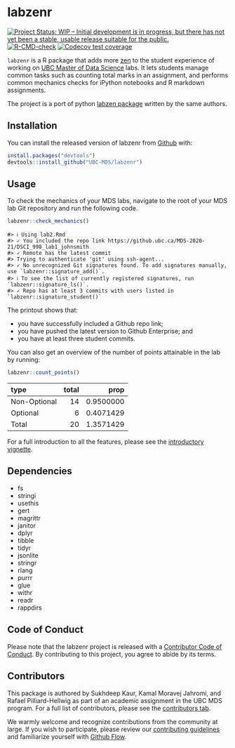 
# labzenr

<!-- badges: start -->
[![Project Status: WIP – Initial development is in progress, but there has not yet been a stable, usable release suitable for the public.](https://www.repostatus.org/badges/latest/wip.svg)](https://www.repostatus.org/#wip)
[![R-CMD-check](https://github.com/UBC-MDS/labzenr/workflows/R-CMD-check/badge.svg)](https://github.com/UBC-MDS/labzenr/actions)
[![Codecov test coverage](https://codecov.io/gh/UBC-MDS/labzenr/branch/master/graph/badge.svg)](https://codecov.io/gh/UBC-MDS/labzenr?branch=master)
<!-- badges: end -->

`labzenr` is a R package that adds more [zen](https://en.wikipedia.org/wiki/Zen) to the student experience of working on [UBC Master of Data Science](https://masterdatascience.ubc.ca/) labs. It lets students manage common tasks such as counting total marks in an assignment, and performs common mechanics checks for iPython notebooks and R markdown assignments.

The project is a port of python [labzen package](https://github.com/UBC-MDS/labzen) written by the same authors.

## Installation

You can install the released version of labzenr from [Github](https://github.com/UBC-MDS/labzenr) with:

``` r
install.packages("devtools")
devtools::install_github("UBC-MDS/labzenr")
```

## Usage

To check the mechanics of your MDS labs, navigate to the root of your MDS lab Git repository and run the following code. 

```r
labzenr::check_mechanics()
```
```
#> ℹ Using lab2.Rmd
#> ✓ You included the repo link https://github.ubc.ca/MDS-2020-21/DSCI_998_lab1_johnsmith
#> ✓ Remote has the latest commit
#> Trying to authenticate 'git' using ssh-agent...
#> ✓ No unrecognized Git signatures found. To add signatures manually, use `labzenr::signature_add()`.
#> ℹ To see the list of currently registered signatures, run `labzenr::signature_ls()`.
#> ✓ Repo has at least 3 commits with users listed in `labzenr::signature_student()`
```

The printout shows that:

- you have successfully included a Github repo link;
- you have pushed the latest version to Github Enterprise; and
- you have at least three student commits.

You can also get an overview of the number of points attainable in the lab by running:

```r
labzenr::count_points()
```
|type         | total|      prop|
|:------------|-----:|---------:|
|Non-Optional |    14| 0.9500000|
|Optional     |     6| 0.4071429|
|Total        |    20| 1.3571429|

For a full introduction to all the features, please see the [introductory vignette](https://ubc-mds.github.io/labzenr/articles/intro-to-labzenr.html).


## Dependencies

- fs
- stringi
- usethis
- gert
- magrittr
- janitor
- dplyr
- tibble
- tidyr
- jsonlite
- stringr
- rlang
- purrr
- glue
- withr
- readr
- rappdirs


## Code of Conduct

Please note that the labzenr project is released with a [Contributor Code of Conduct](https://contributor-covenant.org/version/2/0/CODE_OF_CONDUCT.html). By contributing to this project, you agree to abide by its terms.

## Contributors

This package is authored by Sukhdeep Kaur, Kamal Moravej Jahromi, and Rafael Pilliard-Hellwig as part of an academic assignment in the UBC MDS program. For a full list of contributors, please see the [contributors tab](https://github.com/UBC-MDS/labzen/graphs/contributors).

We warmly welcome and recognize contributions from the community at large. If you wish to participate, please review our [contributing guidelines](CONTRIBUTING.rst) and familiarize yourself with [Github Flow](https://blog.programster.org/git-workflows).
